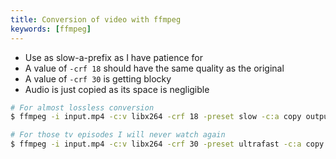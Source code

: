 ```yaml
---
title: Conversion of video with ffmpeg
keywords: [ffmpeg]
---
```


- Use as slow-a-prefix as I have patience for
- A value of `-crf 18` should have the same quality as the original
- A value of `-crf 30` is getting blocky
- Audio is just copied as its space is negligible

```sh
# For almost lossless conversion
$ ffmpeg -i input.mp4 -c:v libx264 -crf 18 -preset slow -c:a copy output.mkv
```

```sh
# For those tv episodes I will never watch again
$ ffmpeg -i input.mp4 -c:v libx264 -crf 30 -preset ultrafast -c:a copy output.mkv
```
